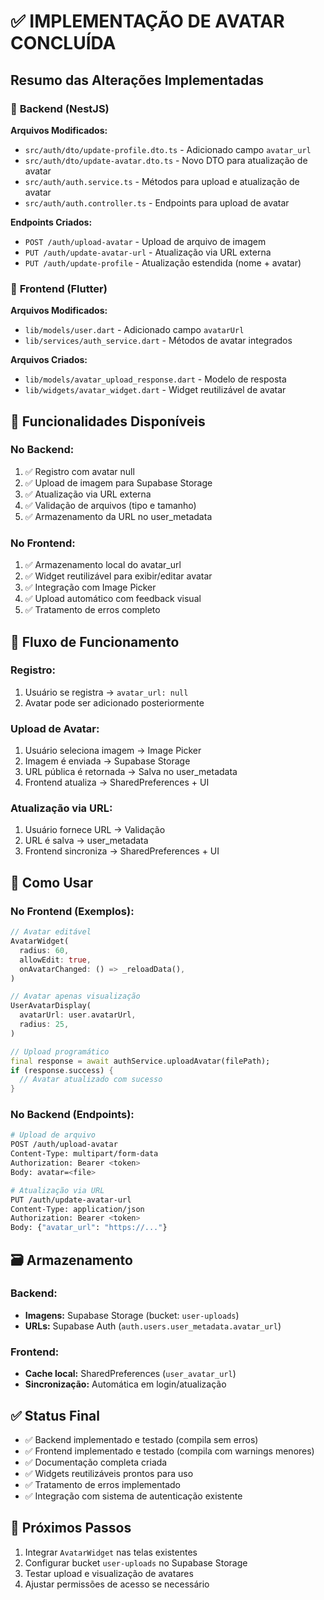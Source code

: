 # ✅ IMPLEMENTAÇÃO DE AVATAR CONCLUÍDA

## Resumo das Alterações Implementadas

### 🔧 **Backend (NestJS)**
**Arquivos Modificados:**
- `src/auth/dto/update-profile.dto.ts` - Adicionado campo `avatar_url`
- `src/auth/dto/update-avatar.dto.ts` - Novo DTO para atualização de avatar
- `src/auth/auth.service.ts` - Métodos para upload e atualização de avatar
- `src/auth/auth.controller.ts` - Endpoints para upload de avatar

**Endpoints Criados:**
- `POST /auth/upload-avatar` - Upload de arquivo de imagem
- `PUT /auth/update-avatar-url` - Atualização via URL externa
- `PUT /auth/update-profile` - Atualização estendida (nome + avatar)

### 📱 **Frontend (Flutter)**
**Arquivos Modificados:**
- `lib/models/user.dart` - Adicionado campo `avatarUrl`
- `lib/services/auth_service.dart` - Métodos de avatar integrados

**Arquivos Criados:**
- `lib/models/avatar_upload_response.dart` - Modelo de resposta
- `lib/widgets/avatar_widget.dart` - Widget reutilizável de avatar

## 🎯 **Funcionalidades Disponíveis**

### No Backend:
1. ✅ Registro com avatar null
2. ✅ Upload de imagem para Supabase Storage
3. ✅ Atualização via URL externa
4. ✅ Validação de arquivos (tipo e tamanho)
5. ✅ Armazenamento da URL no user_metadata

### No Frontend:
1. ✅ Armazenamento local do avatar_url
2. ✅ Widget reutilizável para exibir/editar avatar
3. ✅ Integração com Image Picker
4. ✅ Upload automático com feedback visual
5. ✅ Tratamento de erros completo

## 🔄 **Fluxo de Funcionamento**

### Registro:
1. Usuário se registra → `avatar_url: null`
2. Avatar pode ser adicionado posteriormente

### Upload de Avatar:
1. Usuário seleciona imagem → Image Picker
2. Imagem é enviada → Supabase Storage
3. URL pública é retornada → Salva no user_metadata
4. Frontend atualiza → SharedPreferences + UI

### Atualização via URL:
1. Usuário fornece URL → Validação
2. URL é salva → user_metadata
3. Frontend sincroniza → SharedPreferences + UI

## 📝 **Como Usar**

### No Frontend (Exemplos):
```dart
// Avatar editável
AvatarWidget(
  radius: 60,
  allowEdit: true,
  onAvatarChanged: () => _reloadData(),
)

// Avatar apenas visualização
UserAvatarDisplay(
  avatarUrl: user.avatarUrl,
  radius: 25,
)

// Upload programático
final response = await authService.uploadAvatar(filePath);
if (response.success) {
  // Avatar atualizado com sucesso
}
```

### No Backend (Endpoints):
```bash
# Upload de arquivo
POST /auth/upload-avatar
Content-Type: multipart/form-data
Authorization: Bearer <token>
Body: avatar=<file>

# Atualização via URL
PUT /auth/update-avatar-url
Content-Type: application/json
Authorization: Bearer <token>
Body: {"avatar_url": "https://..."}
```

## 🗃️ **Armazenamento**

### Backend:
- **Imagens:** Supabase Storage (bucket: `user-uploads`)
- **URLs:** Supabase Auth (`auth.users.user_metadata.avatar_url`)

### Frontend:
- **Cache local:** SharedPreferences (`user_avatar_url`)
- **Sincronização:** Automática em login/atualização

## ✅ **Status Final**
- ✅ Backend implementado e testado (compila sem erros)
- ✅ Frontend implementado e testado (compila com warnings menores)
- ✅ Documentação completa criada
- ✅ Widgets reutilizáveis prontos para uso
- ✅ Tratamento de erros implementado
- ✅ Integração com sistema de autenticação existente

## 🚀 **Próximos Passos**
1. Integrar `AvatarWidget` nas telas existentes
2. Configurar bucket `user-uploads` no Supabase Storage
3. Testar upload e visualização de avatares
4. Ajustar permissões de acesso se necessário